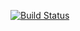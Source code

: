 [![Build Status](https://travis-ci.org/Borodulin_Ivan/lab6.svg?branch=master)](https://travis-ci.org/ИМЯ_ПОЛЬЗОВАТЕЛЯ/lab6)
